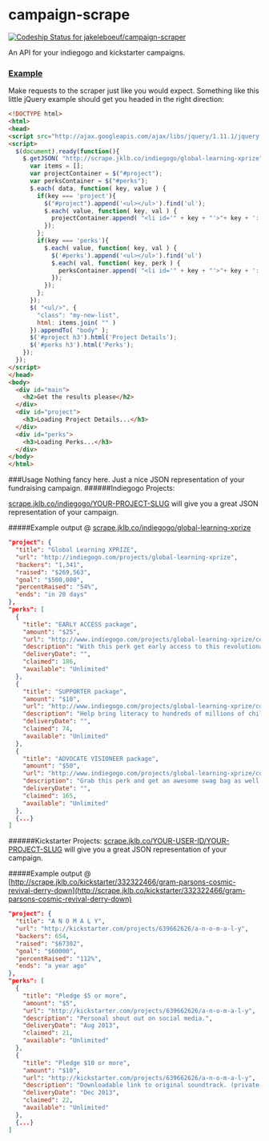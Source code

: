 campaign-scrape
================
[ ![Codeship Status for jakeleboeuf/campaign-scraper](https://codeship.io/projects/bf6562a0-3868-0132-71c5-2a347d94841e/status)](https://codeship.io/projects/41998)

An API for your indiegogo and kickstarter campaigns.


### [Example](http://scrape.jklb.co/example/kickstarter/332322466/gram-parsons-cosmic-revival-derry-down)
Make requests to the scraper just like you would expect. Something like this little jQuery example should get you headed in the right direction:

```html
<!DOCTYPE html>
<html>
<head>
<script src="http://ajax.googleapis.com/ajax/libs/jquery/1.11.1/jquery.min.js"></script>
<script>
  $(document).ready(function(){
    $.getJSON( "http://scrape.jklb.co/indiegogo/global-learning-xprize", function( data ) {
      var items = [];
      var projectContainer = $("#project");
      var perksContainer = $("#perks");
      $.each( data, function( key, value ) {
        if(key === 'project'){
          $("#project").append('<ul></ul>').find('ul');
          $.each( value, function( key, val ) {
            projectContainer.append( "<li id='" + key + "'>"+ key + ': ' + val + "</li>" );
          });
        };
        if(key === 'perks'){
          $.each( value, function( key, val ) {
            $('#perks').append('<ul></ul>').find('ul')
            $.each( val, function( key, perk ) {
              perksContainer.append( "<li id='" + key + "'>"+ key + ': ' + perk + "</li>" );
            });
          });
        };
      });
      $( "<ul/>", {
        "class": "my-new-list",
        html: items.join( "" )
      }).appendTo( "body" );
      $('#project h3').html('Project Details');
      $('#perks h3').html('Perks');
    });
  });
</script>
</head>
<body>
  <div id="main">
    <h2>Get the results please</h2>
  </div>
  <div id="project">
    <h3>Loading Project Details...</h3>
  </div>
  <div id="perks">
    <h3>Loading Perks...</h3>
  </div>
</body>
</html>

```


###Usage
Nothing fancy here. Just a nice JSON representation of your fundraising campaign.
######Indiegogo Projects:

[scrape.jklb.co/indiegogo/YOUR-PROJECT-SLUG](http://scrape.jklb.co/indiegogo/global-learning-xprize) will give you a great JSON representation of your campaign.


#####Example output @ [scrape.jklb.co/indiegogo/global-learning-xprize](http://scrape.jklb.co/indiegogo/global-learning-xprize)

```json
"project": {
  "title": "Global Learning XPRIZE",
  "url": "http://indiegogo.com/projects/global-learning-xprize",
  "backers": "1,341",
  "raised": "$269,563",
  "goal": "$500,000",
  "percentRaised": "54%",
  "ends": "in 20 days"
},
"perks": [
  {
    "title": "EARLY ACCESS package",
    "amount": "$25",
    "url": "http://www.indiegogo.com/projects/global-learning-xprize/contributions/new?perk_amt=25&perk_id=2314758",
    "description": "With this perk get early access to this revolutionary software, 18 months\nbefore anyone else, to test with kids near you.\n\nIn addition to the previous perks, you also get:\n\n · A Vote: As a Digital Visioneer you will get a vote where the XPRIZE\nFoundation should launch its next major competition.\n · Credit: Get your name credited in the winning software that is used by\nhundreds of millions of kids.\n · Digital Content: Exclusive extended digital content (interviews,\nvideos, images, and more!)",
    "deliveryDate": "",
    "claimed": 186,
    "available": "Unlimited"
  },
  {
    "title": "SUPPORTER package",
    "amount": "$10",
    "url": "http://www.indiegogo.com/projects/global-learning-xprize/contributions/new?perk_amt=10&perk_id=2314753",
    "description": "Help bring literacy to hundreds of millions of children around the world by showing your support for the campaign!\n\nIncludes:\n• Website Credit: Get your name listed as a supporter on the Global Learning XPRIZE website!\n• Digital Certificate: Receive a digital donation certificate that you can use to show your support!",
    "deliveryDate": "",
    "claimed": 74,
    "available": "Unlimited"
  },
  {
    "title": "ADVOCATE VISIONEER package",
    "amount": "$50",
    "url": "http://www.indiegogo.com/projects/global-learning-xprize/contributions/new?perk_amt=50&perk_id=2314760",
    "description": "Grab this perk and get an awesome swag bag as well as live video access to\nour Visioneering event, where you can watch and vote on how future XPRIZE\nare created.\n\nGet all the previous perks as well as:\n\n · Watch: Live web video access to our exclusive Visioneering event.\n · Wear: An exclusive, limited edition, Global Learning XPRIZE T-shirt.\n · Represent: Three awesome Global Learning XPRIZE stickers.\n · Show: A neat Global Learning Wristband to show your support!",
    "deliveryDate": "",
    "claimed": 165,
    "available": "Unlimited"
  },
  {...}
]
```

######Kickstarter Projects:
[scrape.jklb.co/YOUR-USER-ID/YOUR-PROJECT-SLUG](http://scrape.jklb.co/kickstarter/332322466/gram-parsons-cosmic-revival-derry-down) will give you a great JSON representation of your campaign.

#####Example output @ [http://scrape.jklb.co/kickstarter/332322466/gram-parsons-cosmic-revival-derry-down](http://scrape.jklb.co/kickstarter/332322466/gram-parsons-cosmic-revival-derry-down)

```json
"project": {
  "title": "A N O M A L Y",
  "url": "http://kickstarter.com/projects/639662626/a-n-o-m-a-l-y",
  "backers": 654,
  "raised": "$67302",
  "goal": "$60000",
  "percentRaised": "112%",
  "ends": "a year ago"
},
"perks": [
  {
    "title": "Pledge $5 or more",
    "amount": "$5",
    "url": "http://kickstarter.com/projects/639662626/a-n-o-m-a-l-y",
    "description": "Personal shout out on social media.",
    "deliveryDate": "Aug 2013",
    "claimed": 21,
    "available": "Unlimited"
  },
  {
    "title": "Pledge $10 or more",
    "amount": "$10",
    "url": "http://kickstarter.com/projects/639662626/a-n-o-m-a-l-y",
    "description": "Downloadable link to original soundtrack. (private use only)",
    "deliveryDate": "Dec 2013",
    "claimed": 22,
    "available": "Unlimited"
  },
  {...}
]
```
